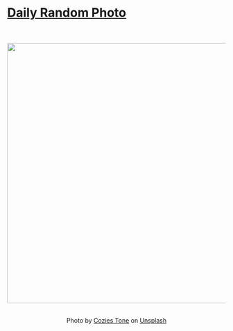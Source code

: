 # [Daily Random Photo](https://www.dailyrandomphoto.com/)

<div align="center">
  <br>
  <br>
  <a href="https://www.dailyrandomphoto.com/p/2020/2020-12-09/"><img src="https://images.unsplash.com/photo-1606895180387-9c1b6ed7cd0c?crop=entropy&cs=tinysrgb&fit=max&fm=jpg&ixid=MXw3NzUwOHwwfDF8cmFuZG9tfHx8fHx8fHw&ixlib=rb-1.2.1&q=80&w=1080" width="600px"></a>
  <br>
  <br>
  <p class="has-text-grey">Photo by <a href="https://unsplash.com/@coziestone?utm_source=Daily%20Random%20Photo&amp;utm_medium=referral" target="_blank" rel="noopener noreferrer">Cozies Tone</a> on <a href="https://unsplash.com/photos/aVbVceq0fh8?utm_source=Daily%20Random%20Photo&amp;utm_medium=referral" target="_blank" rel="noopener noreferrer">Unsplash</a></p>
</div>
